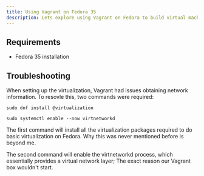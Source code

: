 ```yaml
---
title: Using Vagrant on Fedora 35 
description: Lets explore using Vagrant on Fedora to build virtual machines in bulk. Useful for testing bash and ansible scripts at scale. Useful for testing bash and ansible scripts at scale.
---
```


## Requirements

- Fedora 35 installation

## Troubleshooting

When setting up the virtualization, Vagrant had issues obtaining network information. To resovle this, two commands were required: 

`sudo dnf install @virtualization`

`sudo systemctl enable --now virtnetworkd`

The first command will install all the virtualization packages required to do basic virtualization on Fedora. Why this was never mentioned before is beyond me. 

The second command will enable the virtnetworkd process, which essentially provides a virtual network layer; The exact reason our Vagrant box wouldn't start. 
